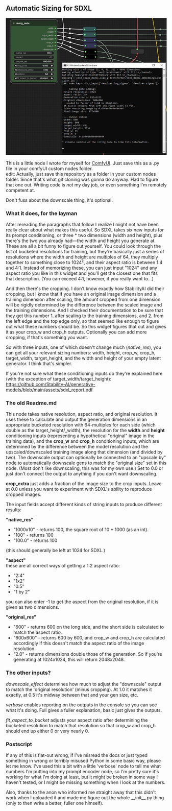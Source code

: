 ## Automatic Sizing for SDXL
![example of the node in use](example.jpg)

This is a little node I wrote for myself for [ComfyUI](https://github.com/comfyanonymous/ComfyUI). Just save this as a .py file in your comfyUI custom nodes folder.  
edit: Actually, just save this repository as a folder in your custom nodes folder. Since that's what git cloning was gonna do anyway. Had to figure that one out. Writing code is *not* my day job, or even something I'm remotely competent at.

Don't fuss about the downscale thing, it's optional.

### What it does, for the layman

After rereading the paragraphs that follow I realize I might not have been really clear about what makes this useful. So SDXL takes six new inputs for its prompt conditioning, or three * two dimensions (width and height), plus there's the two you already had—the width and height you generate at. These are all a bit funny to figure out yourself. You could look through the list of bucketed resolutions for training, but they're basically just a series of resolutions where the width and height are multiples of 64, they multiply together to something close to 1024², and their aspect ratio is between 1:4 and 4:1. Instead of memorizing these, you can just input "1024" and any aspect ratio you like in this widget and you'll get the closest one that fits that description. (You can exceed 4:1, however, if you really want to...)

And then there's the cropping. I don't know exactly how StabilityAI did their cropping, but I know that if you have an original image dimension and a training dimension after scaling, the amount cropped from one dimension will be rigidly determined by the difference between the scaled image and the training dimensions. And I checked their documentation to be sure that they get this number 1. after scaling to the training dimensions, and 2. from the left edge and the top edge only, so that seemed like enough to figure out what these numbers should be. So this widget figures that out and gives it as your crop_w and crop_h outputs. Optionally you can add more cropping, if that's something you want.

So with three inputs, one of which doesn't change much (_native_res_), you can get all your relevant sizing numbers: width, height, crop_w, crop_h, target_width, target_height, and the width and height of your empty latent generator. I think that's simpler.

If you're not sure what these conditioning inputs do they're explained here (with the exception of target_width/target_height):  
https://github.com/Stability-AI/generative-models/blob/main/assets/sdxl_report.pdf

 ### The old Readme.md

This node takes native resolution, aspect ratio, and original resolution. It uses these to calculate and output the generation dimensions in an appropriate bucketed resolution with 64-multiples for each side (which double as the target_height/\_width), the resolution for the **width** and **height** conditioning inputs (representing a hypothetical "original" image in the training data), and the **crop_w** and **crop_h** conditioning inputs, which are determined by the difference between the model resolution and the upscaled/downscaled training image along that dimension (and divided by two). The downscale output can optionally be connected to an "upscale by" node to automatically downscale gens to match the "original size" set in this node. (Most don't like downscaling, this was for my own use.) Set to 0.0 or just don't connect the output to anything if you don't want downscaling.

**crop_extra** just adds a fraction of the image size to the crop inputs. Leave at 0.0 unless you want to experiment with SDXL's ability to reproduce cropped images.

The input fields accept different kinds of string inputs to produce different results:

**"native_res"**  
- "1000x10" - returns 100, the square root of 10 * 1000 (as an int).  
- "100" - returns 100  
- "100.0" - returns 100

(this should generally be left at 1024 for SDXL.)  

**"aspect"**  
these are all correct ways of getting a 1:2 aspect ratio:
- "2:4"  
- "1x2"  
- "0.5"  
- "1 by 2"

you can also enter -1 to get the aspect from the original resolution, if it is given as two dimensions.

**"original_res"**  
- "600" - returns 600 on the long side, and the short side is calculated to match the aspect ratio.  
- "600x600" - returns 600 by 600, and crop_w and crop_h are calculated accordingly if this doesn't match the aspect ratio of the image resolution.  
- "2.0" - returns dimensions double those of the generation. So if you're generating at 1024x1024, this will return 2048x2048.


### The other inputs?

*downscale_effect* determines how much to adjust the "downscale" output to match the 'original resolution' (minus cropping). At 1.0 it matches it exactly, at 0.5 it's midway between that and your gen size, etc.

*verbose* enables reporting on the outputs in the console so you can see what it's doing. Full gives a fuller explanation, basic just gives the outputs.

*fit_aspect_to_bucket* adjusts your aspect ratio after determining the bucketed resolution to match that resolution so that crop_w and crop_h should end up either 0 or very nearly 0.


### Postscript

If any of this is flat-out wrong, if I've misread the docs or just typed something in wrong or terribly misused Python in some basic way, please let me know. I've used this a bit with a little 'verbose' node to tell me what numbers I'm putting into my prompt encoder node, so I'm pretty sure it's working for what I'm doing at least, but it might be broken in some way I haven't tested, or I might be missing something when I look at the numbers.

Also, thanks to the anon who informed me straight away that this didn't work when I uploaded it and made me figure out the whole \_\_init\_\_.py thing (only to then write a better, fuller one himself). 
